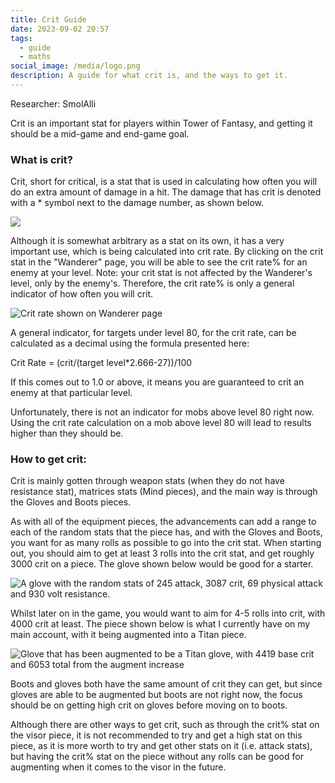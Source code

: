 ```yaml
---
title: Crit Guide
date: 2023-09-02 20:57
tags:
  - guide
  - maths
social_image: /media/logo.png
description: A guide for what crit is, and the ways to get it.
---
```


Researcher: SmolAlli

Crit is an important stat for players within Tower of Fantasy, and getting it should be a mid-game and end-game goal.

### What is crit?

Crit, short for critical, is a stat that is used in calculating how often you will do an extra amount of damage in a hit. The damage that has crit is denoted with a \* symbol next to the damage number, as shown below.

![](/media/crit-vs-no-crit-2.png)

Although it is somewhat arbitrary as a stat on its own, it has a very important use, which is being calculated into crit rate. By clicking on the crit stat in the "Wanderer" page, you will be able to see the crit rate% for an enemy at your level. Note: your crit stat is not affected by the Wanderer's level, only by the enemy's. Therefore, the crit rate% is only a general indicator of how often you will crit.

![Crit rate shown on Wanderer page](/media/crit-rate.png)

A general indicator, for targets under level 80, for the crit rate, can be calculated as a decimal using the formula presented here:

Crit Rate = (crit/(target level\*2.666-27))/100

If this comes out to 1.0 or above, it means you are guaranteed to crit an enemy at that particular level.

Unfortunately, there is not an indicator for mobs above level 80 right now. Using the crit rate calculation on a mob above level 80 will lead to results higher than they should be.

### How to get crit:

Crit is mainly gotten through weapon stats (when they do not have resistance stat), matrices stats (Mind pieces), and the main way is through the Gloves and Boots pieces.

As with all of the equipment pieces, the advancements can add a range to each of the random stats that the piece has, and with the Gloves and Boots, you want for as many rolls as possible to go into the crit stat. When starting out, you should aim to get at least 3 rolls into the crit stat, and get roughly 3000 crit on a piece. The glove shown below would be good for a starter.

![A glove with the random stats of 245 attack, 3087 crit, 69 physical attack and 930 volt resistance.](/media/crit-glove-beginner.png)

Whilst later on in the game, you would want to aim for 4-5 rolls into crit, with 4000 crit at least. The piece shown below is what I currently have on my main account, with it being augmented into a Titan piece.

![Glove that has been augmented to be a Titan glove, with 4419 base crit and 6053 total from the augment increase](/media/crit-glove-titan.png)

Boots and gloves both have the same amount of crit they can get, but since gloves are able to be augmented but boots are not right now, the focus should be on getting high crit on gloves before moving on to boots.

Although there are other ways to get crit, such as through the crit% stat on the visor piece, it is not recommended to try and get a high stat on this piece, as it is more worth to try and get other stats on it (i.e. attack stats), but having the crit% stat on the piece without any rolls can be good for augmenting when it comes to the visor in the future.
